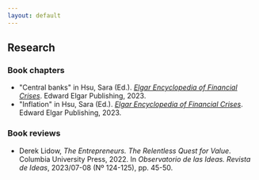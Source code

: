 ```yaml
---
layout: default
---
```


## Research

### Book chapters
- "Central banks" in Hsu, Sara (Ed.). <a href="https://www.e-elgar.com/shop/gbp/elgar-encyclopedia-of-financial-crises-9781800377356.html" target="_blank"><i>Elgar Encyclopedia of Financial Crises</i></a>. Edward Elgar Publishing, 2023.
- "Inflation" in Hsu, Sara (Ed.). <a href="https://www.e-elgar.com/shop/gbp/elgar-encyclopedia-of-financial-crises-9781800377356.html" target="_blank"><i>Elgar Encyclopedia of Financial Crises</i></a>. Edward Elgar Publishing, 2023.

### Book reviews

- Derek Lidow, *The Entrepreneurs. The Relentless Quest for Value*. Columbia University Press, 2022. In *Observatorio de las Ideas. Revista de Ideas*, 2023/07-08 (Nº 124-125), pp. 45-50.

<!--### Peer-reviewed articles-->
<!--### Working papers-->

<div style="height: 1000px;"></div>
